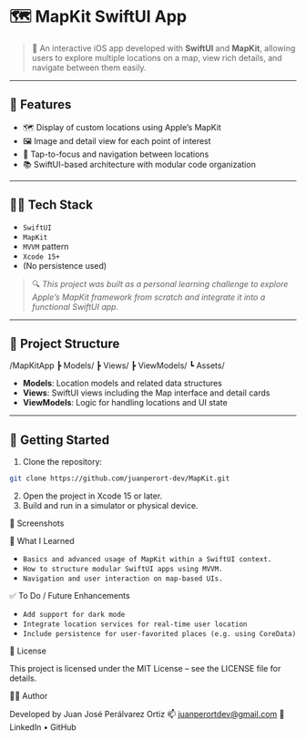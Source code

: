 # 🗺 MapKit SwiftUI App

> 📍 An interactive iOS app developed with **SwiftUI** and **MapKit**, allowing users to explore multiple locations on a map, view rich details, and navigate between them easily.

---

## 🧩 Features

- 🗺️ Display of custom locations using Apple’s MapKit
- 🖼️ Image and detail view for each point of interest
- 📍 Tap-to-focus and navigation between locations
- 📚 SwiftUI-based architecture with modular code organization

---

## 🧑‍💻 Tech Stack

- `SwiftUI`
- `MapKit`
- `MVVM` pattern
- `Xcode 15+`
- (No persistence used)

> 🔍 *This project was built as a personal learning challenge to explore Apple’s MapKit framework from scratch and integrate it into a functional SwiftUI app.*

---

## 🧱 Project Structure
/MapKitApp
┣ Models/
┣ Views/
┣ ViewModels/
┗ Assets/
- **Models**: Location models and related data structures  
- **Views**: SwiftUI views including the Map interface and detail cards  
- **ViewModels**: Logic for handling locations and UI state

---

## 🚀 Getting Started
1. Clone the repository:
```bash
git clone https://github.com/juanperort-dev/MapKit.git
```
2. Open the project in Xcode 15 or later.
3. Build and run in a simulator or physical device.

📸 Screenshots

🌱 What I Learned

- `Basics and advanced usage of MapKit within a SwiftUI context.`
- `How to structure modular SwiftUI apps using MVVM.`
- `Navigation and user interaction on map-based UIs.`

✅ To Do / Future Enhancements

- `Add support for dark mode`
- `Integrate location services for real-time user location`
- `Include persistence for user-favorited places (e.g. using CoreData)`

📄 License

This project is licensed under the MIT License – see the LICENSE file for details.

🙋‍♂️ Author

Developed by Juan José Perálvarez Ortiz
📫 juanperortdev@gmail.com
🔗 LinkedIn • GitHub
